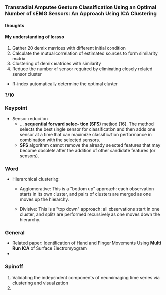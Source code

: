 ### Transradial Amputee Gesture Classification Using an Optimal Number of sEMG Sensors: An Approach Using ICA Clustering

#### thoughts


#### My understanding of Icasso
1. Gather 20 demix matrices with different initial condition
2. Calculate the mutual correlation of estimated sources to form similarity matrix
3. Clustering of demix matrices with similarity
4. Reduce the number of sensor required by eliminating closely related sensor cluster
 
* R-index automatically determine the optimal cluster

#### ?/10

### Keypoint 
* Sensor reduction
    * ... **sequential forward selec- tion (SFS)** method [16]. The method selects the best single sensor for classification and then adds one sensor at a time that can maximize classification performance in combination with the selected sensors.
    * **SFS** algorithm cannot remove the already selected features that may become obsolete after the addition of other candidate features (or sensors). 


### Word
* Hierarchical clustering: 
    * Agglomerative: This is a "bottom up" approach: each observation starts in its own cluster, and pairs of clusters are merged as one moves up the hierarchy.

    * Divisive: This is a "top down" approach: all observations start in one cluster, and splits are performed recursively as one moves down the hierarchy.



### General

* Related paper: Identification of Hand and Finger Movements Using **Multi Run ICA** of Surface Electromyogram
* 

### Spinoff
1. Validating the independent components of neuroimaging time series via clustering and visualization
2. 
